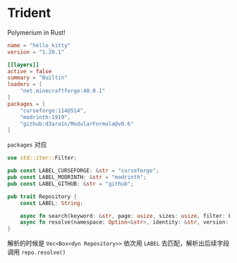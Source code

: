 # Trident

Polymerium in Rust!

```toml
name = "hello_kitty"
version = "1.20.1"

[[layers]]
active = false
summary = "Builtin"
loaders = [
    "net.minecraftforge:40.0.1"
]
packages = [
    "curseforge:114@514",
    "modrinth:1919",
    "github:d3ara1n/ModularFormula@v0.6"
]
```

`packages` 对应

```rust
use std::iter::Filter;

pub const LABEL_CURSEFORGE: &str = "curseforge";
pub const LABEL_MODRINTH: &str = "modrinth";
pub const LABEL_GITHUB: &str = "github";

pub trait Repository {
    const LABEL: String;

    async fn search(keyword: &str, page: usize, sizes: usize, filter: Filter);
    async fn resolve(namespace: Option<&str>, identity: &str, version: Option<&str>, filter: Filter);
}
```

解析的时候是 `Vec<Box<dyn Repository>>` 依次用 `LABEL` 去匹配，解析出后续字段调用 `repo.resolve()`
